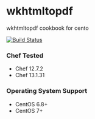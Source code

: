 # wkhtmltopdf

wkhtmltopdf cookbook for cento

[![Build Status](https://travis-ci.org/usemarkup/chef-wkhtmltopdf.svg?branch=master)](https://travis-ci.org/usemarkup/chef-wkhtmltopdf)


### Chef Tested

- Chef 12.7.2
- Chef 13.1.31

### Operating System Support

- CentOS 6.8+
- CentOS 7+
